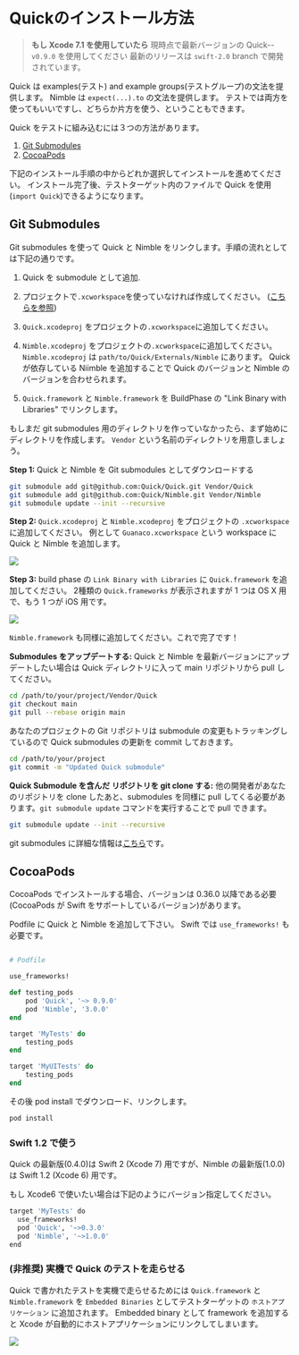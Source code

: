 # Quickのインストール方法

> **もし Xcode 7.1 を使用していたら** 現時点で最新バージョンの Quick--`v0.9.0` を使用してください
> 最新のリリースは `swift-2.0` branch で開発されています。

Quick は examples(テスト) and example groups(テストグループ)の文法を提供します。
Nimble は `expect(...).to` の文法を提供します。
テストでは両方を使ってもいいですし、どちらか片方を使う、ということもできます。

Quick をテストに組み込むには３つの方法があります。

1. [Git Submodules](#git-submodules)
2. [CocoaPods](#cocoapods)

下記のインストール手順の中からどれか選択してインストールを進めてください。
インストール完了後、テストターゲット内のファイルで Quick を使用(`import Quick`)できるようになります。

## Git Submodules

Git submodules を使って Quick と Nimble をリンクします。手順の流れとしては下記の通りです。

1. Quick を submodule として追加.
2. プロジェクトで`.xcworkspace`を使っていなければ作成してください。 ([こちらを参照](https://help.apple.com/xcode/mac/11.4/#/devf5378fca9))
3. `Quick.xcodeproj` をプロジェクトの`.xcworkspace`に追加してください。
4. `Nimble.xcodeproj` をプロジェクトの`.xcworkspace`に追加してください。 `Nimble.xcodeproj` は `path/to/Quick/Externals/Nimble` にあります。 Quick が依存している Niimble を追加することで Quick のバージョンと Nimble のバージョンを合わせられます。

5. `Quick.framework` と `Nimble.framework` を BuildPhase の "Link Binary with Libraries" でリンクします。

もしまだ git submodules 用のディレクトリを作っていなかったら、まず始めにディレクトリを作成します。
`Vendor` という名前のディレクトリを用意しましょう。

**Step 1:** Quick と Nimble を Git submodules としてダウンロードする

```sh
git submodule add git@github.com:Quick/Quick.git Vendor/Quick
git submodule add git@github.com:Quick/Nimble.git Vendor/Nimble
git submodule update --init --recursive
```

**Step 2:** `Quick.xcodeproj` と `Nimble.xcodeproj` をプロジェクトの `.xcworkspace` に追加してください。
例として `Guanaco.xcworkspace` という workspace に Quick と Nimble を追加します。

![](http://f.cl.ly/items/2b2R0e1h09003u2f0Z3U/Screen%20Shot%202015-02-27%20at%202.19.37%20PM.png)

**Step 3:** build phase の `Link Binary with Libraries` に `Quick.framework` を追加してください。
2種類の `Quick.frameworks` が表示されますが 1 つは OS X 用で、もう 1 つが iOS 用です。

![](http://cl.ly/image/2L0G0H1a173C/Screen%20Shot%202014-06-08%20at%204.27.48%20AM.png)

`Nimble.framework` も同様に追加してください。これで完了です！

**Submodules をアップデートする:** Quick と Nimble を最新バージョンにアップデートしたい場合は Quick ディレクトリに入って main リポジトリから pull してください。

```sh
cd /path/to/your/project/Vendor/Quick
git checkout main
git pull --rebase origin main
```

あなたのプロジェクトの Git リポジトリは submodule の変更もトラッキングしているので Quick submodules の更新を commit しておきます。

```sh
cd /path/to/your/project
git commit -m "Updated Quick submodule"
```

**Quick Submodule を含んだ リポジトリを git clone する:** 他の開発者があなたのリポジトリを clone したあと、submodules を同様に pull してくる必要があります。`git submodule update` コマンドを実行することで pull できます。

```sh
git submodule update --init --recursive
```

git submodules に詳細な情報は[こちら](http://git-scm.com/book/en/Git-Tools-Submodules)です。

## CocoaPods

CocoaPods でインストールする場合、バージョンは 0.36.0 以降である必要(CocoaPods が Swift をサポートしているバージョン)があります。

Podfile に Quick と Nimble を追加して下さい。 Swift では ```use_frameworks!``` も必要です。

```rb

# Podfile

use_frameworks!

def testing_pods
    pod 'Quick', '~> 0.9.0'
    pod 'Nimble', '3.0.0'
end

target 'MyTests' do
    testing_pods
end

target 'MyUITests' do
    testing_pods
end
```

その後 pod install でダウンロード、リンクします。

```sh
pod install
```

### Swift 1.2 で使う

Quick の最新版(0.4.0)は Swift 2 (Xcode 7) 用ですが、Nimble の最新版(1.0.0) は Swift 1.2 (Xcode 6) 用です。

もし Xcode6 で使いたい場合は下記のようにバージョン指定してください。

```sh
target 'MyTests' do
  use_frameworks!
  pod 'Quick', '~>0.3.0'
  pod 'Nimble', '~>1.0.0'
end
```

### (非推奨) 実機で Quick のテストを走らせる

Quick で書かれたテストを実機で走らせるためには `Quick.framework` と `Nimble.framework` を `Embedded Binaries` としてテストターゲットの `ホストアプリケーション` に追加されます。 Embedded binary として framework を追加すると Xcode が自動的にホストアプリケーションにリンクしてしまいます。

![](http://indiedev.kapsi.fi/images/embed-in-host.png)
